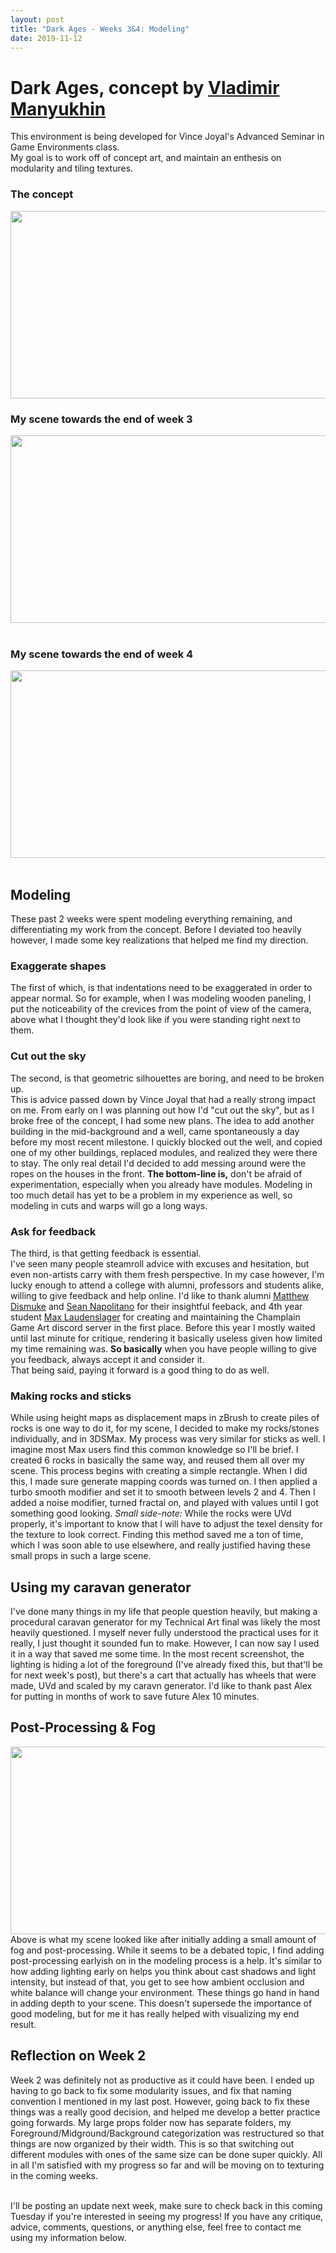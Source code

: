 ```yaml
---
layout: post
title: "Dark Ages - Weeks 3&4: Modeling"
date: 2019-11-12
---
```


Dark Ages, concept by [Vladimir Manyukhin](https://www.artstation.com/artwork/5yKeO)
===============

This environment is being developed for Vince Joyal's Advanced Seminar in Game Environments class.<br/>
My goal is to work off of concept art, and maintain an enthesis on modularity and tiling textures.<br/>
### The concept
<img src="https://cdnb.artstation.com/p/assets/images/images/011/268/535/large/vladimir-manyukhin-dark-ages.jpg?1528716831" width="546" height="300" /><br/>
### My scene towards the end of week 3
<img src="https://i.imgur.com/kWoDASn.png" width="546" height="300" /><br/>
<br/>
### My scene towards the end of week 4
<img src="https://i.imgur.com/FEIuDvp.png" width="546" height="300" /><br/>
<br/>


## Modeling
These past 2 weeks were spent modeling everything remaining, and differentiating my work from the concept. 
Before I deviated too heavily however, I made some key realizations that helped me find my direction. 

### Exaggerate shapes
The first of which, is that indentations need to be exaggerated in order to appear normal. 
So for example, when I was modeling wooden paneling, I put the noticeability of the crevices from the point of view of the camera, 
above what I thought they'd look like if you were standing right next to them.
<br/>

### Cut out the sky
The second, is that geometric silhouettes are boring, and need to be broken up.<br/>
This is advice passed down by Vince Joyal that had a really strong impact on me. 
From early on I was planning out how I'd "cut out the sky", but as I broke free of the concept, I had some new plans. 
The idea to add another building in the mid-background and a well, came spontaneously a day before my most recent milestone. 
I quickly blocked out the well, and copied one of my other buildings, replaced modules, and realized they were there to stay. 
The only real detail I'd decided to add messing around were the ropes on the houses in the front. 
**The bottom-line is,** don't be afraid of experimentation, especially when you already have modules.
Modeling in too much detail has yet to be a problem in my experience as well, so modeling in cuts and warps will go a long ways.

### Ask for feedback
The third, is that getting feedback is essential.<br/>
I've seen many people steamroll advice with excuses and hesitation, but even non-artists carry with them fresh perspective. 
In my case however, I'm lucky enough to attend a college with alumni, professors and students alike, willing to give feedback and help online. 
I'd like to thank alumni [Matthew Dismuke](https://www.artstation.com/mattd) and [Sean Napolitano](https://www.artstation.com/sean_napolitano) for their insightful feeback, 
and 4th year student [Max Laudenslager](https://www.artstation.com/artwork/xzy8WE) for creating and maintaining the Champlain Game Art discord server in the first place. 
Before this year I mostly waited until last minute for critique, rendering it basically useless given how limited my time remaining was. 
**So basically** when you have people willing to give you feedback, 
always accept it and consider it.<br/>
That being said, paying it forward is a good thing to do as well. 
<br/>

### Making rocks and sticks
While using height maps as displacement maps in zBrush to create piles of rocks is one way to do it, for my scene, I decided to make my rocks/stones individually, and in 3DSMax. 
My process was very similar for sticks as well. I imagine most Max users find this common knowledge so I'll be brief. 
I created 6 rocks in basically the same way, and reused them all over my scene. This process begins with creating a simple rectangle. 
When I did this, I made sure generate mapping coords was turned on. I then applied a turbo smooth modifier and set it to smooth between levels 2 and 4. 
Then I added a noise modifier, turned fractal on, and played with values until I got something good looking. 
*Small side-note:* While the rocks were UVd properly, it's important to know that I will have to adjust the texel density for the texture to look correct. 
Finding this method saved me a ton of time, which I was soon able to use elsewhere, and really justified having these small props in such a large scene. 
<br/>

## Using my caravan generator
I've done many things in my life that people question heavily, but making a procedural caravan generator for my Technical Art final was likely the most heavily questioned. 
I myself never fully understood the practical uses for it really, I just thought it sounded fun to make. However, I can now say I used it in a way that saved me some time. 
In the most recent screenshot, the lighting is hiding a lot of the foreground (I've already fixed this, but that'll be for next week's post), 
but there's a cart that actually has wheels that were made, UVd and scaled by my caravn generator. 
I'd like to thank past Alex for putting in months of work to save future Alex 10 minutes. 
<br/>


## Post-Processing & Fog
<img src="https://i.imgur.com/kWoDASn.png" width="546" height="300" />
Above is what my scene looked like after initially adding a small amount of fog and post-processing. 
While it seems to be a debated topic, I find adding post-processing earlyish on in the modeling process is a help. 
It's similar to how adding lighting early on helps you think about cast shadows and light intensity, 
but instead of that, you get to see how ambient occlusion and white balance will change your environment. 
These things go hand in hand in adding depth to your scene. 
This doesn't supersede the importance of good modeling, but for me it has really helped with visualizing my end result. 
<br/>

## Reflection on Week 2
Week 2 was definitely not as productive as it could have been. I ended up having to go back to fix some modularity issues, and fix that naming convention I mentioned in my last post. 
However, going back to fix these things was a really good decision, and helped me develop a better practice going forwards. My large props folder now has separate folders, 
my Foreground/Midground/Background categorization was restructured so that things are now organized by their width. This is so that switching out different modules 
with ones of the same size can be done super quickly. All in all I'm satisfied with my progress so far and will be moving on to texturing in the coming weeks.

<br/>
I'll be posting an update next week, make sure to check back in this coming Tuesday if you're interested in seeing my progress! 
If you have any critique, advice, comments, questions, or anything else, feel free to contact me using my information below.<br/>
<br/> 


